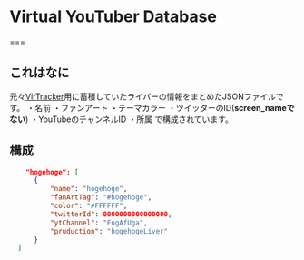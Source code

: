 # Virtual YouTuber Database

===

## これはなに

元々[VirTracker](https://twitter.com/virtracker/)用に蓄積していたライバーの情報をまとめたJSONファイルです。
・名前
・ファンアート
・テーマカラー
・ツイッターのID(**screen_nameでない**)
・YouTubeのチャンネルID
・所属
で構成されています。

## 構成
```JSON
    "hogehoge": [
      {
          "name": "hogehoge",
          "fanArtTag": "#hogehoge",
          "color": "#FFFFFF",
          "twitterId": 0000000000000000,
          "ytChannel": "FugAfUga",
          "pruduction": "hogehogeLiver"
      }
  ]
```
